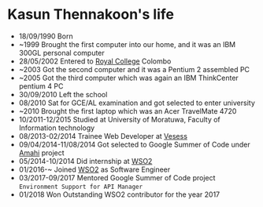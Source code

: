 Kasun Thennakoon's life
===============

- 18/09/1990 Born
- ~1999 Brought the first computer into our home, and it was an IBM 300GL personal computer
- 28/05/2002 Entered to [Royal College](http://www.royalcollege.lk) Colombo
- ~2003 Got the second computer and it was a Pentium 2 assembled PC
- ~2005 Got the third computer which was again an IBM ThinkCenter pentium 4 PC
- 30/09/2010 Left the school
- 08/2010 Sat for GCE/AL examination and got selected to enter university
- ~2010 Brought the first laptop which was an Acer TravelMate 4720
- 10/2011-12/2015 Studied at University of Moratuwa, Faculty of Information technology
- 08/2013-02/2014 Trainee Web Developer at [Vesess](http://www.vesess.com)
- 09/04/2014-11/08/2014 Got selected to Google Summer of Code under [Amahi](http://www.amahi.org) project
- 05/2014-10/2014 Did internship at [WSO2](http://www.wso2.com)
- 01/2016-~ Joined [WSO2](http://www.wso2.com) as Software Engineer
- 03/2017-09/2017 Mentored Google Summer of Code project `Environment Support for API Manager`
- 01/2018 Won Outstanding WSO2 contributor for the year 2017
